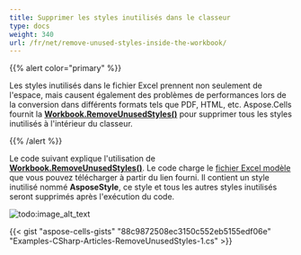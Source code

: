 ```yaml
---
title: Supprimer les styles inutilisés dans le classeur
type: docs
weight: 340
url: /fr/net/remove-unused-styles-inside-the-workbook/
---
```


{{% alert color="primary" %}}

Les styles inutilisés dans le fichier Excel prennent non seulement de l'espace, mais causent également des problèmes de performances lors de la conversion dans différents formats tels que PDF, HTML, etc. Aspose.Cells fournit la [**Workbook.RemoveUnusedStyles()**](https://reference.aspose.com/cells/net/aspose.cells/workbook/methods/removeunusedstyles) pour supprimer tous les styles inutilisés à l'intérieur du classeur.

{{% /alert %}}

Le code suivant explique l'utilisation de [**Workbook.RemoveUnusedStyles()**](https://reference.aspose.com/cells/net/aspose.cells/workbook/methods/removeunusedstyles). Le code charge le [fichier Excel modèle](5115520.xlsx) que vous pouvez télécharger à partir du lien fourni. Il contient un style inutilisé nommé **AsposeStyle**, ce style et tous les autres styles inutilisés seront supprimés après l'exécution du code.

![todo:image_alt_text](remove-unused-styles-inside-the-workbook_1.png)

{{< gist "aspose-cells-gists" "88c9872508ec3150c552eb5155edf06e" "Examples-CSharp-Articles-RemoveUnusedStyles-1.cs" >}}
